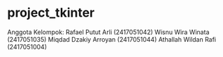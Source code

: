 # project_tkinter
Anggota Kelompok: Rafael Putut Arli (2417051042)
Wisnu Wira Winata (2417051035)
Miqdad Dzakiy Arroyan (2417051044)
Athallah Wildan Rafi (2417051004)
